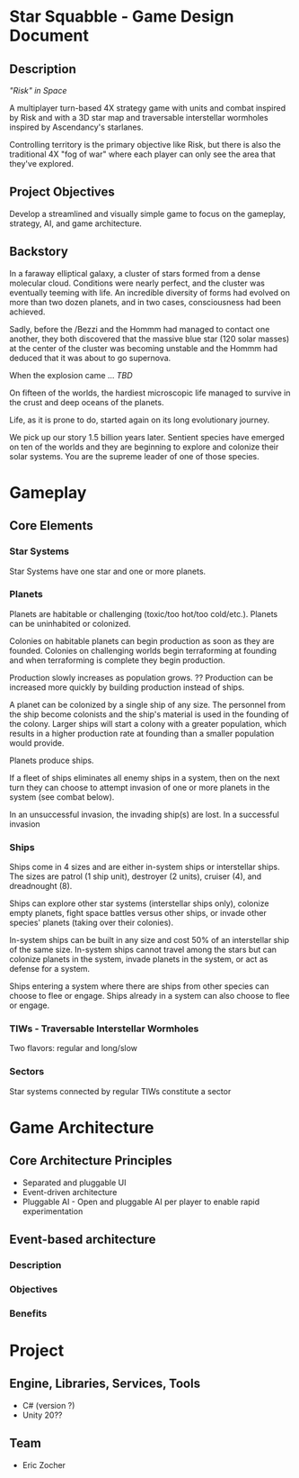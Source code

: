 # Star Squabble - Game Design Document

## Description

*"Risk" in Space*

A multiplayer turn-based 4X strategy game with units and combat inspired by Risk and with a 3D star map and traversable interstellar wormholes inspired by Ascendancy's starlanes.

Controlling territory is the primary objective like Risk, but there is also the traditional 4X "fog of war" where each player can only see the area that they've explored.

## Project Objectives

Develop a streamlined and visually simple game to focus on the gameplay, strategy, AI, and game architecture.

## Backstory

In a faraway elliptical galaxy, a cluster of stars formed from a dense molecular cloud. Conditions were nearly perfect, and the cluster was eventually teeming with life. An incredible diversity of forms had evolved on more than two dozen planets, and in two cases, consciousness had been achieved.

Sadly, before the /Bezzi and the Hommm had managed to contact one another, they both discovered that the massive blue star (120 solar masses) at the center of the cluster was becoming unstable and the Hommm had deduced that it was about to go supernova.

When the explosion came … *TBD*

On fifteen of the worlds, the hardiest microscopic life managed to survive in the crust and deep oceans of the planets.

Life, as it is prone to do, started again on its long evolutionary journey.

We pick up our story 1.5 billion years later. Sentient species have emerged on ten of the worlds and they are beginning to explore and colonize their solar systems. You are the supreme leader of one of those species.

# Gameplay

## Core Elements

### Star Systems

Star Systems have one star and one or more planets.

### Planets

Planets are habitable or challenging (toxic/too hot/too cold/etc.). Planets can be uninhabited or colonized.

Colonies on habitable planets can begin production as soon as they are founded. Colonies on challenging worlds begin terraforming at founding and when terraforming is complete they begin production.

Production slowly increases as population grows. ?? Production can be increased more quickly by building production instead of ships.

A planet can be colonized by a single ship of any size. The personnel from the ship become colonists and the ship's material is used in the founding of the colony. Larger ships will start a colony with a greater population, which results in a higher production rate at founding than a smaller population would provide.

Planets produce ships.

If a fleet of ships eliminates all enemy ships in a system, then on the next turn they can choose to attempt invasion of one or more planets in the system (see combat below).

In an unsuccessful invasion, the invading ship(s) are lost. In a successful invasion 

### Ships

Ships come in 4 sizes and are either in-system ships or interstellar ships. The sizes are patrol (1 ship unit), destroyer (2 units), cruiser (4), and dreadnought (8).

Ships can explore other star systems (interstellar ships only), colonize empty planets, fight space battles versus other ships, or invade other species' planets (taking over their colonies).

In-system ships can be built in any size and cost 50% of an interstellar ship of the same size. In-system ships cannot travel among the stars but can colonize planets in the system, invade planets in the system, or act as defense for a system.

Ships entering a system where there are ships from other species can choose to flee or engage. Ships already in a system can also choose to flee or engage.

### TIWs - Traversable Interstellar Wormholes

Two flavors: regular and long/slow

### Sectors

Star systems connected by regular TIWs constitute a sector



# Game Architecture

## Core Architecture Principles

* Separated and pluggable UI
* Event-driven architecture
* Pluggable AI - Open and pluggable AI per player to enable rapid experimentation


## Event-based architecture

### Description

### Objectives

### Benefits

# Project

## Engine, Libraries, Services, Tools

* C# (version ?)
* Unity 20??


## Team

* Eric Zocher